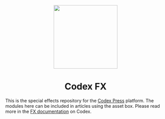 <p align="center">
  <a href="https://codex.press/docs/fleurons">
    <img src="https://cdn.rawgit.com/codex-press/fleurons/2b999113fea4589a5631b79d1e4f7fd542975b21/inception.svg" width="200">
  </a>
</p>
<h1 align=center>Codex FX</h1>

This is the special effects repository for the [Codex Press] platform. The modules here can be included in articles
using the asset box. Please read more in the [FX documentation] on Codex.

[Codex Press]: https://codex.press/
[FX documentation]: https://codex.press/docs/fx

